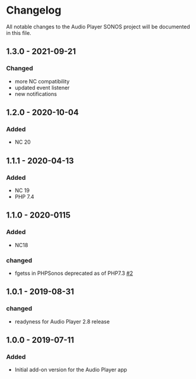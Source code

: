 # Changelog
All notable changes to the Audio Player SONOS project will be documented in this file.

## 1.3.0 - 2021-09-21
### Changed
- more NC compatibility
- updated event listener
- new notifications

## 1.2.0 - 2020-10-04
### Added
- NC 20

## 1.1.1 - 2020-04-13
### Added
- NC 19
- PHP 7.4

## 1.1.0 - 2020-0115
### Added
- NC18

### changed
- fgetss in PHPSonos deprecated as of PHP7.3 [#2](https://github.com/rello/audioplayer_sonos/issues/2)

## 1.0.1 - 2019-08-31
### changed
- readyness for Audio Player 2.8 release

## 1.0.0 - 2019-07-11
### Added
- Initial add-on version for the Audio Player app
